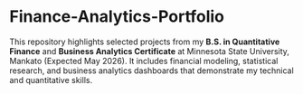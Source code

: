 # Finance-Analytics-Portfolio
This repository highlights selected projects from my **B.S. in Quantitative Finance** and **Business Analytics Certificate** at Minnesota State University, Mankato (Expected May 2026).    It includes financial modeling, statistical research, and business analytics dashboards that demonstrate my technical and quantitative skills.
